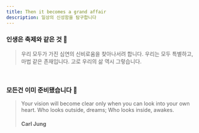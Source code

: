 ```yaml
---
title: Then it becomes a grand affair
description: 일상의 신성함을 탐구합니다
---
```


### 인생은 축제와 같은 것 🎉
> 우리 모두가 가진 심연의 신비로움을 찾아나서려 합니다.
> 우리는 모두 특별하고, 마법 같은 존재입니다.
> 고로 우리의 삶 역시 그렇습니다.

<br/>

### 모든건 이미 준비됐습니다 🤗

> Your vision will become clear only when you can look into your own heart.
> Who looks outside, dreams;
> Who looks inside, awakes.
> #### Carl Jung